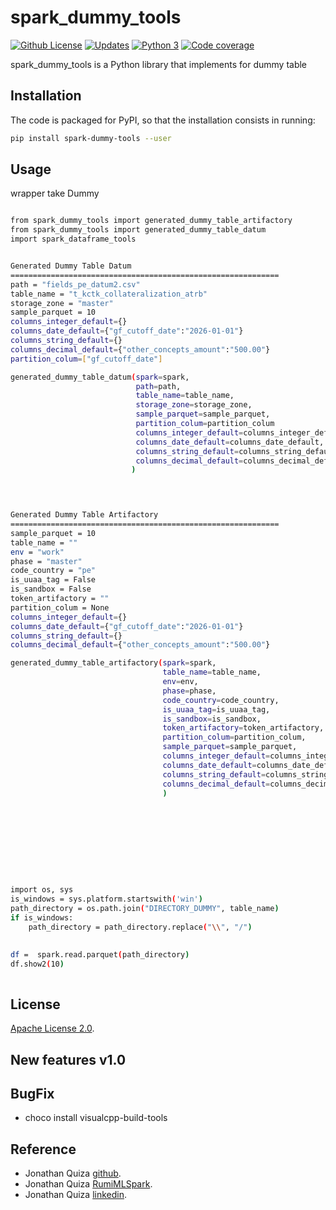 # spark_dummy_tools


[![Github License](https://img.shields.io/badge/License-Apache%202.0-blue.svg)](https://opensource.org/licenses/Apache-2.0)
[![Updates](https://pyup.io/repos/github/woctezuma/google-colab-transfer/shield.svg)](pyup)
[![Python 3](https://pyup.io/repos/github/woctezuma/google-colab-transfer/python-3-shield.svg)](pyup)
[![Code coverage](https://codecov.io/gh/woctezuma/google-colab-transfer/branch/master/graph/badge.svg)](codecov)




spark_dummy_tools is a Python library that implements for dummy table
## Installation

The code is packaged for PyPI, so that the installation consists in running:
```sh
pip install spark-dummy-tools --user 
```


## Usage

wrapper take Dummy

```sh

from spark_dummy_tools import generated_dummy_table_artifactory
from spark_dummy_tools import generated_dummy_table_datum
import spark_dataframe_tools


Generated Dummy Table Datum
============================================================
path = "fields_pe_datum2.csv"
table_name = "t_kctk_collateralization_atrb"
storage_zone = "master"
sample_parquet = 10
columns_integer_default={}
columns_date_default={"gf_cutoff_date":"2026-01-01"}
columns_string_default={}
columns_decimal_default={"other_concepts_amount":"500.00"}
partition_colum=["gf_cutoff_date"]

generated_dummy_table_datum(spark=spark,
                            path=path,
                            table_name=table_name,
                            storage_zone=storage_zone,
                            sample_parquet=sample_parquet,
                            partition_colum=partition_colum
                            columns_integer_default=columns_integer_default,
                            columns_date_default=columns_date_default,
                            columns_string_default=columns_string_default,
                            columns_decimal_default=columns_decimal_default
                           )
                       



Generated Dummy Table Artifactory
============================================================
sample_parquet = 10
table_name = ""
env = "work"
phase = "master"
code_country = "pe"
is_uuaa_tag = False
is_sandbox = False
token_artifactory = ""
partition_colum = None
columns_integer_default={}
columns_date_default={"gf_cutoff_date":"2026-01-01"}
columns_string_default={}
columns_decimal_default={"other_concepts_amount":"500.00"}

generated_dummy_table_artifactory(spark=spark,
                                  table_name=table_name,
                                  env=env,
                                  phase=phase,
                                  code_country=code_country,
                                  is_uuaa_tag=is_uuaa_tag,
                                  is_sandbox=is_sandbox,
                                  token_artifactory=token_artifactory,
                                  partition_colum=partition_colum,
                                  sample_parquet=sample_parquet,
                                  columns_integer_default=columns_integer_default,
                                  columns_date_default=columns_date_default,
                                  columns_string_default=columns_string_default,
                                  columns_decimal_default=columns_decimal_default
                                  )










import os, sys
is_windows = sys.platform.startswith('win')
path_directory = os.path.join("DIRECTORY_DUMMY", table_name)
if is_windows:
    path_directory = path_directory.replace("\\", "/")
    

df =  spark.read.parquet(path_directory)
df.show2(10)
  
```



## License

[Apache License 2.0](https://www.dropbox.com/s/8t6xtgk06o3ij61/LICENSE?dl=0).


## New features v1.0

 
## BugFix
- choco install visualcpp-build-tools



## Reference

 - Jonathan Quiza [github](https://github.com/jonaqp).
 - Jonathan Quiza [RumiMLSpark](http://rumi-ml.herokuapp.com/).
 - Jonathan Quiza [linkedin](https://www.linkedin.com/in/jonaqp/).
